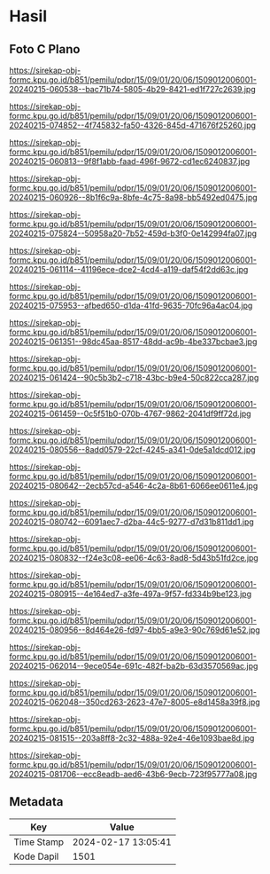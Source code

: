 # Hasil

## Foto C Plano

https://sirekap-obj-formc.kpu.go.id/b851/pemilu/pdpr/15/09/01/20/06/1509012006001-20240215-060538--bac71b74-5805-4b29-8421-ed1f727c2639.jpg

https://sirekap-obj-formc.kpu.go.id/b851/pemilu/pdpr/15/09/01/20/06/1509012006001-20240215-074852--4f745832-fa50-4326-845d-471676f25260.jpg

https://sirekap-obj-formc.kpu.go.id/b851/pemilu/pdpr/15/09/01/20/06/1509012006001-20240215-060813--9f8f1abb-faad-496f-9672-cd1ec6240837.jpg

https://sirekap-obj-formc.kpu.go.id/b851/pemilu/pdpr/15/09/01/20/06/1509012006001-20240215-060926--8b1f6c9a-8bfe-4c75-8a98-bb5492ed0475.jpg

https://sirekap-obj-formc.kpu.go.id/b851/pemilu/pdpr/15/09/01/20/06/1509012006001-20240215-075824--50958a20-7b52-459d-b3f0-0e142994fa07.jpg

https://sirekap-obj-formc.kpu.go.id/b851/pemilu/pdpr/15/09/01/20/06/1509012006001-20240215-061114--41196ece-dce2-4cd4-a119-daf54f2dd63c.jpg

https://sirekap-obj-formc.kpu.go.id/b851/pemilu/pdpr/15/09/01/20/06/1509012006001-20240215-075953--afbed650-d1da-41fd-9635-70fc96a4ac04.jpg

https://sirekap-obj-formc.kpu.go.id/b851/pemilu/pdpr/15/09/01/20/06/1509012006001-20240215-061351--98dc45aa-8517-48dd-ac9b-4be337bcbae3.jpg

https://sirekap-obj-formc.kpu.go.id/b851/pemilu/pdpr/15/09/01/20/06/1509012006001-20240215-061424--90c5b3b2-c718-43bc-b9e4-50c822cca287.jpg

https://sirekap-obj-formc.kpu.go.id/b851/pemilu/pdpr/15/09/01/20/06/1509012006001-20240215-061459--0c5f51b0-070b-4767-9862-2041df9ff72d.jpg

https://sirekap-obj-formc.kpu.go.id/b851/pemilu/pdpr/15/09/01/20/06/1509012006001-20240215-080556--8add0579-22cf-4245-a341-0de5a1dcd012.jpg

https://sirekap-obj-formc.kpu.go.id/b851/pemilu/pdpr/15/09/01/20/06/1509012006001-20240215-080642--2ecb57cd-a546-4c2a-8b61-6066ee0611e4.jpg

https://sirekap-obj-formc.kpu.go.id/b851/pemilu/pdpr/15/09/01/20/06/1509012006001-20240215-080742--6091aec7-d2ba-44c5-9277-d7d31b811dd1.jpg

https://sirekap-obj-formc.kpu.go.id/b851/pemilu/pdpr/15/09/01/20/06/1509012006001-20240215-080832--f24e3c08-ee06-4c63-8ad8-5d43b51fd2ce.jpg

https://sirekap-obj-formc.kpu.go.id/b851/pemilu/pdpr/15/09/01/20/06/1509012006001-20240215-080915--4e164ed7-a3fe-497a-9f57-fd334b9be123.jpg

https://sirekap-obj-formc.kpu.go.id/b851/pemilu/pdpr/15/09/01/20/06/1509012006001-20240215-080956--8d464e26-fd97-4bb5-a9e3-90c769d61e52.jpg

https://sirekap-obj-formc.kpu.go.id/b851/pemilu/pdpr/15/09/01/20/06/1509012006001-20240215-062014--9ece054e-691c-482f-ba2b-63d3570569ac.jpg

https://sirekap-obj-formc.kpu.go.id/b851/pemilu/pdpr/15/09/01/20/06/1509012006001-20240215-062048--350cd263-2623-47e7-8005-e8d1458a39f8.jpg

https://sirekap-obj-formc.kpu.go.id/b851/pemilu/pdpr/15/09/01/20/06/1509012006001-20240215-081515--203a8ff8-2c32-488a-92e4-46e1093bae8d.jpg

https://sirekap-obj-formc.kpu.go.id/b851/pemilu/pdpr/15/09/01/20/06/1509012006001-20240215-081706--ecc8eadb-aed6-43b6-9ecb-723f95777a08.jpg


## Metadata

| Key        | Value               |
| ---------- | ------------------- |
| Time Stamp | 2024-02-17 13:05:41 |
| Kode Dapil | 1501                |



